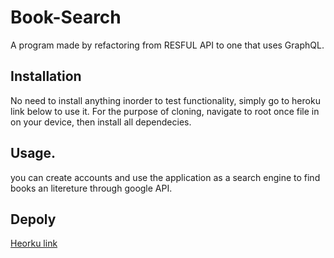# Book-Search

A program made by refactoring from RESFUL API to one that uses GraphQL.

## Installation

No need to install anything inorder to test functionality, simply go to heroku link below to use it. For the purpose of cloning, navigate to root once file in on your device, then install all dependecies.

## Usage.

you can create accounts and use the application as a search engine to find books an litereture through google API.

## Depoly 

[Heorku link](https://intense-dusk-50721.herokuapp.com)
